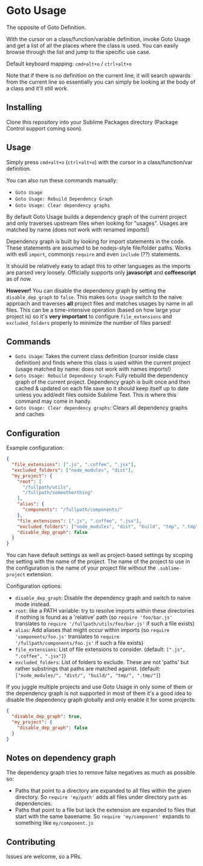 # Goto Usage

The opposite of Goto Definition.

With the cursor on a class/function/variable definition, invoke Goto Usage and get a list of all the places where the class is used.
You can easily browse through the list and jump to the specific use case.

Default keyboard mapping: `cmd+alt+o` / `ctrl+alt+o`

Note that if there is no definition on the current line, it will search upwards from the current line so essentially you
can simply be looking at the body of a class and it'll still work.

## Installing

Clone this repository into your Sublime Packages directory (Package Control support coming soon).

## Usage

Simply press `cmd+alt+o` (`ctrl+alt+o`) with the cursor in a class/function/var definition.

You can also run these commands manually:
- `Goto Usage`
- `Goto Usage: Rebuild Dependency Graph`
- `Goto Usage: Clear dependency graphs`

By default Goto Usage builds a dependency graph of the current project and only traverses upstream files when looking
for "usages". Usages are matched by name (does not work with renamed imports!)

Dependency graph is built by looking for import statements in the code. These statements are assumed to be nodejs-style
file/folder paths. Works with es6 `import`, commonjs `require` and even `include` (??) statements.

It should be relatively easy to adapt this to other languages as the imports are parsed very loosely. Officially supports
only **javascript** and **coffeescript** as of now.

**However!** You can disable the dependency graph by setting the `disable_dep_graph` to `false`. This makes `Goto Usage`
switch to the naive approach and traverses **all** project files and matches usages by name in all files. This
can be a time-intensive operation (based on how large your project is) so it's **very important** to configure
`file_extensions` and `excluded_folders` properly to minimize the number of files parsed!

## Commands

- `Goto Usage`: Takes the current class definition (cursor inside class definition) and finds where this class is used
  within the current project (usage matched by name: does not work with names imports!)
- `Goto Usage: Rebuild Dependency Graph`: Fully rebuild the dependency graph of the current project. Dependency graph is
  built once and then cached & updated on each file save so it should keep itself up to date unless you add/edit files outside
  Sublime Text. This is where this command may come in handy.
- `Goto Usage: Clear dependency graphs`: Clears all dependency graphs and caches

## Configuration

Example configuration:

```json
{
  "file_extensions": [".js", ".coffee", ".jsx"],
  "excluded_folders": ["node_modules", "dist"],
  "my_project": {
    "root": [
      "/fullpath/utils",
      "/fullpath/someotherthing"
    ],
    "alias": {
      "components": "/fullpath/components/"
    },
    "file_extensions": [".js", ".coffee", ".jsx"],
    "excluded_folders": ["node_modules", "dist", "build", "tmp", ".tmp"],
    "disable_dep_graph": false
  }
}
```

You can have default settings as well as project-based settings by scoping the setting with the name of the project.
The name of the project to use in the configuration is the name of your project file without the `.sublime-project` extension.

Configuration options:
- `disable_dep_graph`: Disable the dependency graph and switch to naive mode instead.
- `root`: like a PATH variable: try to resolve imports within these directories if nothing is found as a 'relative' path
  (so `require 'foo/bar.js'` translates to `require '/fullpath/utils/foo/bar.js'` if such a file exists)
- `alias`: Add aliases that might occur within imports (so `require 'components/foo.js'` translates
  to `require '/fullpath/components/foo.js'` if such a file exists)
- `file_extensions`: List of file extensions to consider. (default: `[".js", ".coffee", ".jsx"]`)
- `excluded_folders`: List of folders to exclude. These are not 'paths' but rather substrings that paths are matched against.
  (default: `["node_modules/", "dist/", "build/", "tmp/", ".tmp/"]`)

If you juggle multiple projects and use Goto Usage in only some of them or the dependency graph is not supported in most of them
it's a good idea to disable the dependency graph globally and only enable it for some projects:

```json
{
  "disable_dep_graph": true,
  "my_project": {
    "disable_dep_graph": false
  }
}
```

## Notes on dependency graph

The dependency graph tries to remove false negatives as much as possible so:
- Paths that point to a directory are expanded to all files within the given directory. So
  `require 'my/path'` adds all files under directory `path` as dependencies.
- Paths that point to a file but lack the extension are expanded to files that start with the same basename.
  So `require 'my/component'` expands to something like `my/component.js`


## Contributing

Issues are welcome, so a PRs.
